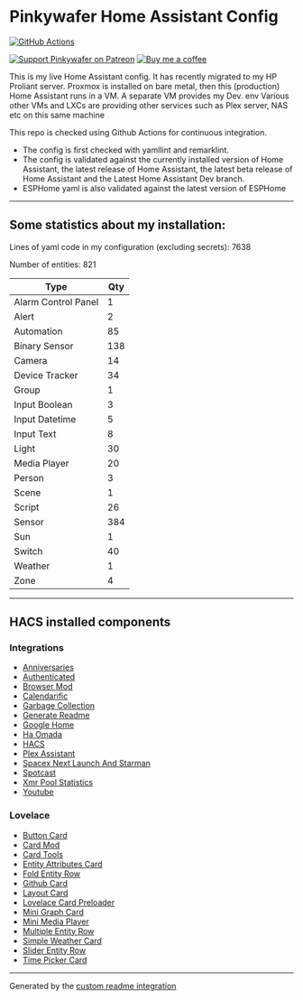 # Pinkywafer Home Assistant Config

[![GitHub Actions][actions-shield]][actions]

[![Support Pinkywafer on Patreon][patreon-shield]][patreon]
[![Buy me a coffee][bmc-shield]][bmc]

This is my live Home Assistant config. 
It has recently migrated to my HP Proliant server.
Proxmox is installed on bare metal,  then this (production) Home Assistant runs in a VM.
A separate VM provides my Dev. env
Various other VMs and LXCs are providing other services such as Plex server, NAS etc on this same machine

This repo is checked using Github Actions for continuous integration.
  * The config is first checked with yamllint and remarklint.
  * The config is validated against the currently installed version of Home Assistant, the latest release of Home Assistant, the latest beta release of Home Assistant and the Latest Home Assistant Dev branch.
  * ESPHome yaml is also validated against the latest version of ESPHome

***

## Some statistics about my installation:

Lines of yaml code in my configuration (excluding secrets): 7638

Number of entities: 821

Type | Qty
-- | --
Alarm Control Panel | 1
Alert | 2
Automation | 85
Binary Sensor | 138
Camera | 14
Device Tracker | 34
Group | 1
Input Boolean | 3
Input Datetime | 5
Input Text | 8
Light | 30
Media Player | 20
Person | 3
Scene | 1
Script | 26
Sensor | 384
Sun | 1
Switch | 40
Weather | 1
Zone | 4

***

## HACS installed components

### Integrations
  - [Anniversaries](https://github.com/pinkywafer/Anniversaries)
  - [Authenticated](https://github.com/custom-components/authenticated)
  - [Browser Mod](https://github.com/thomasloven/hass-browser_mod)
  - [Calendarific](https://github.com/pinkywafer/Calendarific)
  - [Garbage Collection](https://github.com/bruxy70/Garbage-Collection)
  - [Generate Readme](https://github.com/custom-components/readme)
  - [Google Home](https://github.com/leikoilja/ha-google-home)
  - [Ha Omada](https://github.com/zachcheatham/ha-omada)
  - [HACS](https://github.com/hacs/integration)
  - [Plex Assistant](https://github.com/maykar/plex_assistant)
  - [Spacex Next Launch And Starman](https://github.com/djtimca/HASpaceX)
  - [Spotcast](https://github.com/fondberg/spotcast)
  - [Xmr Pool Statistics](https://github.com/hwmland/homeassistant-xmrpool_stat)
  - [Youtube](https://github.com/custom-components/youtube)

### Lovelace
  - [Button Card](https://github.com/custom-cards/button-card)
  - [Card Mod](https://github.com/thomasloven/lovelace-card-mod)
  - [Card Tools](https://github.com/thomasloven/lovelace-card-tools)
  - [Entity Attributes Card](https://github.com/custom-cards/entity-attributes-card)
  - [Fold Entity Row](https://github.com/thomasloven/lovelace-fold-entity-row)
  - [Github Card](https://github.com/ljmerza/github-card)
  - [Layout Card](https://github.com/thomasloven/lovelace-layout-card)
  - [Lovelace Card Preloader](https://github.com/gadgetchnnel/lovelace-card-preloader)
  - [Mini Graph Card](https://github.com/kalkih/mini-graph-card)
  - [Mini Media Player](https://github.com/kalkih/mini-media-player)
  - [Multiple Entity Row](https://github.com/benct/lovelace-multiple-entity-row)
  - [Simple Weather Card](https://github.com/kalkih/simple-weather-card)
  - [Slider Entity Row](https://github.com/thomasloven/lovelace-slider-entity-row)
  - [Time Picker Card](https://github.com/GeorgeSG/lovelace-time-picker-card)

***


Generated by the [custom readme integration](https://github.com/custom-components/readme)

[actions]: https://github.com/pinkywafer/Home-Assistant_Config/actions
[bmc]: https://www.buymeacoffee.com/V3q9id4
[patreon]: https://www.patreon.com/pinkywafer
[actions-shield]: https://github.com/pinkywafer/Home-Assistant_Config/workflows/Home%20Assistant%20CI/badge.svg
[bmc-shield]: https://img.shields.io/static/v1.svg?label=Buy%20me%20a%20coffee&logo=buy%20me%20a%20coffee&logoColor=white&labelColor=ff69b4&message=donate&color=Black
[patreon-shield]: https://c5.patreon.com/external/logo/become_a_patron_button.png

